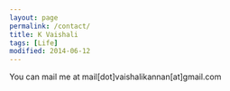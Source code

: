 ```yaml
---
layout: page
permalink: /contact/
title: K Vaishali
tags: [Life]
modified: 2014-06-12
---
```


You can mail me at mail[dot]vaishalikannan[at]gmail.com